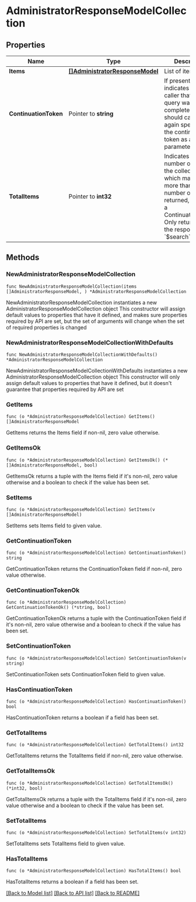 # AdministratorResponseModelCollection

## Properties

Name | Type | Description | Notes
------------ | ------------- | ------------- | -------------
**Items** | [**[]AdministratorResponseModel**](AdministratorResponseModel.md) | List of items. | 
**ContinuationToken** | Pointer to **string** | If present, indicates to the caller that the query was not complete, and they should call the API again specifying the continuation token as a query parameter. | [optional] 
**TotalItems** | Pointer to **int32** | Indicates the total number of items in the collection, which may be more than the number of Items returned, if there is a ContinuationToken.  Only returned in the response to &#x60;$search&#x60; APIs. | [optional] 

## Methods

### NewAdministratorResponseModelCollection

`func NewAdministratorResponseModelCollection(items []AdministratorResponseModel, ) *AdministratorResponseModelCollection`

NewAdministratorResponseModelCollection instantiates a new AdministratorResponseModelCollection object
This constructor will assign default values to properties that have it defined,
and makes sure properties required by API are set, but the set of arguments
will change when the set of required properties is changed

### NewAdministratorResponseModelCollectionWithDefaults

`func NewAdministratorResponseModelCollectionWithDefaults() *AdministratorResponseModelCollection`

NewAdministratorResponseModelCollectionWithDefaults instantiates a new AdministratorResponseModelCollection object
This constructor will only assign default values to properties that have it defined,
but it doesn't guarantee that properties required by API are set

### GetItems

`func (o *AdministratorResponseModelCollection) GetItems() []AdministratorResponseModel`

GetItems returns the Items field if non-nil, zero value otherwise.

### GetItemsOk

`func (o *AdministratorResponseModelCollection) GetItemsOk() (*[]AdministratorResponseModel, bool)`

GetItemsOk returns a tuple with the Items field if it's non-nil, zero value otherwise
and a boolean to check if the value has been set.

### SetItems

`func (o *AdministratorResponseModelCollection) SetItems(v []AdministratorResponseModel)`

SetItems sets Items field to given value.


### GetContinuationToken

`func (o *AdministratorResponseModelCollection) GetContinuationToken() string`

GetContinuationToken returns the ContinuationToken field if non-nil, zero value otherwise.

### GetContinuationTokenOk

`func (o *AdministratorResponseModelCollection) GetContinuationTokenOk() (*string, bool)`

GetContinuationTokenOk returns a tuple with the ContinuationToken field if it's non-nil, zero value otherwise
and a boolean to check if the value has been set.

### SetContinuationToken

`func (o *AdministratorResponseModelCollection) SetContinuationToken(v string)`

SetContinuationToken sets ContinuationToken field to given value.

### HasContinuationToken

`func (o *AdministratorResponseModelCollection) HasContinuationToken() bool`

HasContinuationToken returns a boolean if a field has been set.

### GetTotalItems

`func (o *AdministratorResponseModelCollection) GetTotalItems() int32`

GetTotalItems returns the TotalItems field if non-nil, zero value otherwise.

### GetTotalItemsOk

`func (o *AdministratorResponseModelCollection) GetTotalItemsOk() (*int32, bool)`

GetTotalItemsOk returns a tuple with the TotalItems field if it's non-nil, zero value otherwise
and a boolean to check if the value has been set.

### SetTotalItems

`func (o *AdministratorResponseModelCollection) SetTotalItems(v int32)`

SetTotalItems sets TotalItems field to given value.

### HasTotalItems

`func (o *AdministratorResponseModelCollection) HasTotalItems() bool`

HasTotalItems returns a boolean if a field has been set.


[[Back to Model list]](../README.md#documentation-for-models) [[Back to API list]](../README.md#documentation-for-api-endpoints) [[Back to README]](../README.md)


